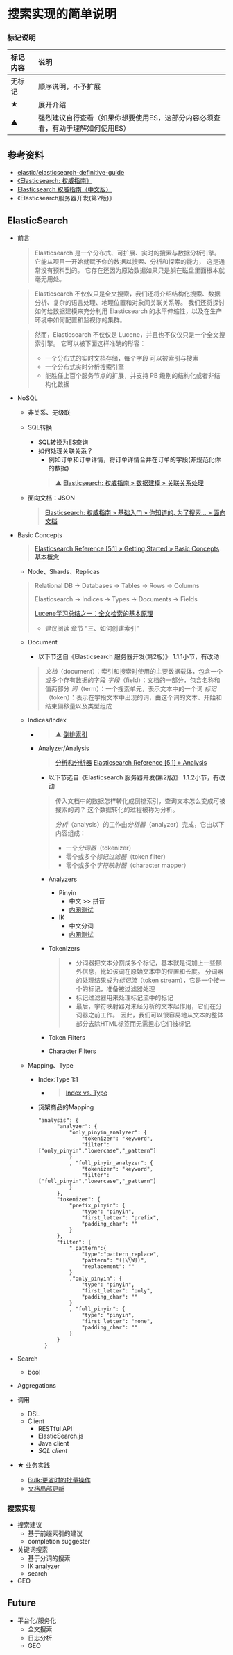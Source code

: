 
# 搜索实现的简单说明

### 标记说明
|标记内容|说明|
|:--|:--|
|无标记|顺序说明，不予扩展|
|★|展开介绍|
|▲|强烈建议自行查看（如果你想要使用ES，这部分内容必须查看，有助于理解如何使用ES）|

## 参考资料
- [elastic/elasticsearch-definitive-guide](https://github.com/elastic/elasticsearch-definitive-guide)
- [《Elasticsearch: 权威指南》](http://106.186.120.253/preview/foreword_id.html)
- [Elasticsearch 权威指南（中文版）](http://es.xiaoleilu.com/)
- 《Elasticsearch服务器开发(第2版)》

## ElasticSearch
- 前言
  > Elasticsearch 是一个分布式、可扩展、实时的搜索与数据分析引擎。 
  > 它能从项目一开始就赋予你的数据以搜索、分析和探索的能力，
  > 这是通常没有预料到的。 它存在还因为原始数据如果只是躺在磁盘里面根本就毫无用处。
  
  > Elasticsearch 不仅仅只是全文搜索，我们还将介绍结构化搜索、数据分析、复杂的语言处理、地理位置和对象间关联关系等。 
  > 我们还将探讨如何给数据建模来充分利用 Elasticsearch 的水平伸缩性，以及在生产环境中如何配置和监视你的集群。

  > 然而，Elasticsearch 不仅仅是 Lucene，并且也不仅仅只是一个全文搜索引擎。 它可以被下面这样准确的形容：
  > - 一个分布式的实时文档存储，每个字段 可以被索引与搜索
  > - 一个分布式实时分析搜索引擎
  > - 能胜任上百个服务节点的扩展，并支持 PB 级别的结构化或者非结构化数据
- NoSQL
  - 非关系、无级联
  - SQL转换
    - SQL转换为ES查询
    - 如何处理关联关系？
      - 例如订单和订单详情，将订单详情合并在订单的字段(非规范化你的数据)
      > ▲ [Elasticsearch: 权威指南 » 数据建模 » 关联关系处理](http://106.186.120.253/preview/relations.html)
      
  - 面向文档：JSON
    > [Elasticsearch: 权威指南 » 基础入门 » 你知道的, 为了搜索… » 面向文档](http://106.186.120.253/preview/_document_oriented.html) 
    
- Basic Concepts
  > [Elasticsearch Reference [5.1] » Getting Started » Basic Concepts](https://www.elastic.co/guide/en/elasticsearch/reference/current/_basic_concepts.html#_cluster)
  > [基本概念](https://endymecy.gitbooks.io/elasticsearch-guide-chinese/content/getting-started/basic-concepts.html)
  
  - Node、Shards、Replicas
  > Relational DB -> Databases -> Tables -> Rows -> Columns
  > 
  > Elasticsearch -> Indices   -> Types  -> Documents -> Fields
  > 
  > [Lucene学习总结之一：全文检索的基本原理](http://blog.csdn.net/forfuture1978/article/details/4711308)
  > - 建议阅读 章节 “三、如何创建索引”
  
  - Document
    - 以下节选自《Elasticsearch 服务器开发(第2版)》 1.1.1小节，有改动
    > *文档*（document）：索引和搜索时使用的主要数据载体，包含一个或多个存有数据的字段
    > *字段*（field）：文档的一部分，包含名称和值两部分
    > *词*（term）：一个搜索单元，表示文本中的一个词
    > *标记*（token）：表示在字段文本中出现的词，由这个词的文本、开始和结束偏移量以及类型组成
    
  - Indices/Index
    - > ▲ [倒排索引](http://es.xiaoleilu.com/052_Mapping_Analysis/35_Inverted_index.html)
    - Analyzer/Analysis
      > [分析和分析器](http://es.xiaoleilu.com/052_Mapping_Analysis/40_Analysis.html) 
      > [Elasticsearch Reference [5.1] » Analysis](https://www.elastic.co/guide/en/elasticsearch/reference/current/analysis.html)
      - 以下节选自《Elasticsearch 服务器开发(第2版)》 1.1.2小节，有改动
      > 传入文档中的数据怎样转化成倒排索引，查询文本怎么变成可被搜索的词？
      > 这个数据转化的过程被称为分析。
      > 
      > *分析*（analysis）的工作由*分析器*（analyzer）完成，它由以下内容组成：
      > - 一个*分词器*（tokenizer）
      > - 零个或多个*标记过滤器*（token filter）
      > - 零个或多个*字符映射器*（character mapper）
      
      - Analyzers
        - Pinyin
          - 中文 >> 拼音 
          - [内网测试](http://192.168.1.101:9200/goods_shelf/_analyze?analyzer=only_pinyin_analyzer&pretty=true&text=中文分词)
        - IK
          - 中文分词
          - [内网测试](http://192.168.1.101:9200/goods_shelf/_analyze?analyzer=ik_max_word&pretty=true&text=中文分词)
      - Tokenizers
        > - 分词器把文本分割成多个标记，基本就是词加上一些额外信息，比如该词在原始文本中的位置和长度。
        > 分词器的处理结果成为*标记流*（token stream），它是一个接一个的标记，准备被过滤器处理
        > - 标记过滤器用来处理标记流中的标记
        > - 最后，字符映射器对未经分析的文本起作用，它们在分词器之前工作。
        > 因此，我们可以很容易地从文本的整体部分去除HTML标签而无需担心它们被标记
         
      - Token Filters
      - Character Filters
  - Mapping、Type
    - Index:Type 1:1
      - > [Index vs. Type](https://www.elastic.co/blog/index-vs-type)
    - 货架商品的Mapping
    
      ```
      "analysis": {
            "analyzer": {
                "only_pinyin_analyzer": {
                    "tokenizer": "keyword",
                    "filter": ["only_pinyin","lowercase","_pattern"]
                }
                , "full_pinyin_analyzer": {
                    "tokenizer": "keyword",
                    "filter": ["full_pinyin","lowercase","_pattern"]
                }
            },
            "tokenizer": {
                "prefix_pinyin": {
                    "type": "pinyin",
                    "first_letter": "prefix",
                    "padding_char": ""
                }
            },
            "filter": {
                "_pattern":{
                    "type":"pattern_replace",
                    "pattern": "([\\W])",
                    "replacement": ""
                }
                ,"only_pinyin": {
                    "type": "pinyin",
                    "first_letter": "only",
                    "padding_char": ""
                }
                , "full_pinyin": {
                    "type": "pinyin",
                    "first_letter": "none",
                    "padding_char": ""
                }
            }
        }
      ``` 

- Search
  - bool
- Aggregations
- 调用
  - DSL
  - Client
    - RESTful API
    - ElasticSearch.js
    - Java client
    - *SQL client*
- ★ 业务实践
  - [Bulk:更省时的批量操作](http://es.xiaoleilu.com/030_Data/55_Bulk.html)
  - [文档局部更新](http://es.xiaoleilu.com/030_Data/45_Partial_update.html)

### 搜索实现
- 搜索建议
  - 基于前缀索引的建议
  - completion suggester
- 关键词搜索
  - 基于分词的搜索
  - IK analyzer
  - search
- GEO

## Future
- 平台化/服务化
  - 全文搜索
  - 日志分析
  - GEO

